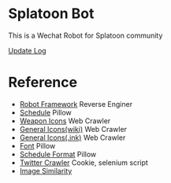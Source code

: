 # Splatoon Bot
This is a Wechat Robot for Splatoon community

[Update Log](./UpdateLog.md)

# Reference
  - [Robot Framework](https://github.com/lich0821/WeChatFerry) Reverse Enginer
  - [Schedule](https://splatoon3.ink/data/schedules.json) Pillow
  - [Weapon Icons](https://leanny.github.io/splat3/database.html) Web Crawler
  - [General Icons(wiki)](https://splatoonwiki.org/wiki/Category:Splatoon_3_icons) Web Crawler
  - [General Icons(.ink)](https://splatoon3.ink/assets/splatnet/v2/) Web Crawler
  - [Font](https://github.com/North-West-Wind/splatoon3-fonts/tree/main/Decrypted) Pillow
  - [Schedule Format](https://github.com/Cypas/splatoon3-schedule/tree/main) Pillow
  - [Twitter Crawler](https://github.com/muzi-xiaoren/twitter_Crawler?tab=readme-ov-file#twitter_Crawler_3) Cookie, selenium script
  - [Image Similarity](https://stackoverflow.com/questions/11541154/checking-images-for-similarity-with-opencv)
